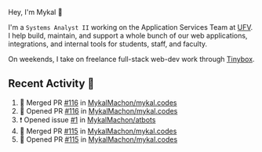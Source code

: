 Hey, I'm Mykal 👋

I'm a `Systems Analyst II` working on the Application Services Team at [UFV](https://ufv.ca). 
I help build, maintain, and support a whole bunch of our web applications, integrations, and internal tools for students, staff, and faculty.

On weekends, I take on freelance full-stack web-dev work through [Tinybox](https://tinybox.dev).

## Recent Activity 🚀

<!--START_SECTION:activity-->
1. 🎉 Merged PR [#116](https://github.com/MykalMachon/mykal.codes/pull/116) in [MykalMachon/mykal.codes](https://github.com/MykalMachon/mykal.codes)
2. 💪 Opened PR [#116](https://github.com/MykalMachon/mykal.codes/pull/116) in [MykalMachon/mykal.codes](https://github.com/MykalMachon/mykal.codes)
3. ❗ Opened issue [#1](https://github.com/MykalMachon/atbots/issues/1) in [MykalMachon/atbots](https://github.com/MykalMachon/atbots)
4. 🎉 Merged PR [#115](https://github.com/MykalMachon/mykal.codes/pull/115) in [MykalMachon/mykal.codes](https://github.com/MykalMachon/mykal.codes)
5. 💪 Opened PR [#115](https://github.com/MykalMachon/mykal.codes/pull/115) in [MykalMachon/mykal.codes](https://github.com/MykalMachon/mykal.codes)
<!--END_SECTION:activity-->
